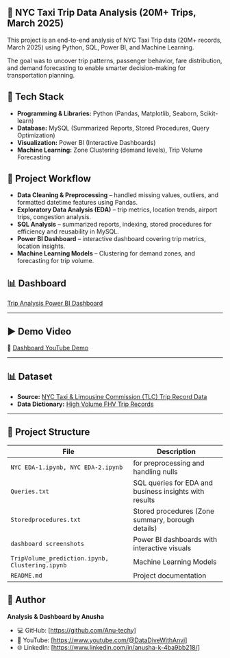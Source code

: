 ## 🚖 NYC Taxi Trip Data Analysis (20M+ Trips, March 2025)

This project is an end-to-end analysis of NYC Taxi Trip data (20M+ records, March 2025) using Python, SQL, Power BI, and Machine Learning.  

The goal was to uncover trip patterns, passenger behavior, fare distribution, and demand forecasting to enable smarter decision-making for transportation planning.

## 🔧 Tech Stack
- **Programming & Libraries:** Python (Pandas, Matplotlib, Seaborn, Scikit-learn)  
- **Database:** MySQL (Summarized Reports, Stored Procedures, Query Optimization)  
- **Visualization:** Power BI (Interactive Dashboards)  
- **Machine Learning:** Zone Clustering (demand levels), Trip Volume Forecasting  

## 📂 Project Workflow
- **Data Cleaning & Preprocessing** – handled missing values, outliers, and formatted datetime features using Pandas.  
- **Exploratory Data Analysis (EDA)** – trip metrics, location trends, airport trips, congestion analysis.  
- **SQL Analysis** – summarized reports, indexing, stored procedures for efficiency and reusability in MySQL.  
- **Power BI Dashboard** – interactive dashboard covering trip metrics, location insights.  
- **Machine Learning Models** – Clustering for demand zones, and forecasting for trip volume.  

## 📊 Dashboard 
[Trip Analysis Power BI Dashboard](https://app.powerbi.com/groups/me/reports/09ecd170-b1bf-4d5b-a95e-fdf2c507f0c6/e50c0942fa964830a51b?experience=power-bi)

---

## ▶️ Demo Video
🎥 [Dashboard YouTube Demo](https://www.youtube.com/watch?v=SHvaOIHxmbY)  

---

## 📊 Dataset
- **Source:** [NYC Taxi & Limousine Commission (TLC) Trip Record Data](https://www.nyc.gov/site/tlc/about/tlc-trip-record-data.page)  
- **Data Dictionary:** [High Volume FHV Trip Records](https://www.nyc.gov/assets/tlc/downloads/pdf/data_dictionary_trip_records_hvfhs.pdf)
---

##  📂 Project Structure

|         File                | Description |
|-----------------------------|-------------|
| `NYC EDA-1.ipynb, NYC EDA-2.ipynb`       | for preprocessing and handling nulls |
| `Queries.txt` | SQL queries for EDA and business insights with results |
| `Storedprocedures.txt`      | Stored procedures (Zone summary, borough details) |
| `dashboard screenshots`  | Power BI dashboards with interactive visuals |
| `TripVolume_prediction.ipynb, Clustering.ipynb`  | Machine Learning Models |
| `README.md`                           | Project documentation |



## 👤 Author
**Analysis & Dashboard by Anusha**  
- 💻 GitHub: [https://github.com/Anu-techy]  
- 🎥 YouTube: [https://www.youtube.com/@DataDiveWithAnvi]  
- 🌐 LinkedIn: [https://www.linkedin.com/in/anusha-k-4ba9bb218/]  




